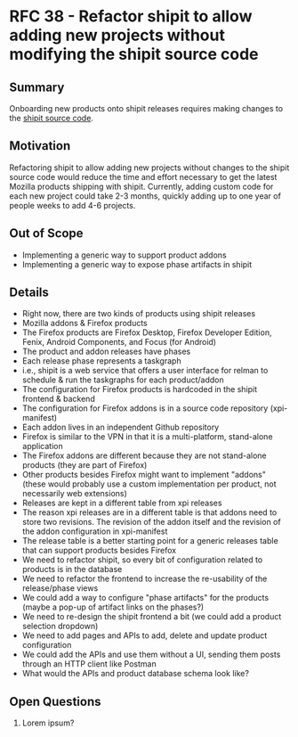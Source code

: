# RFC 38 - Refactor shipit to allow adding new projects without modifying the shipit source code

## Summary

Onboarding new products onto shipit releases requires making changes to the [shipit source code][0].

## Motivation

Refactoring shipit to allow adding new projects without changes to the shipit source code would reduce the time and effort necessary to get the latest Mozilla products shipping with shipit. Currently, adding custom code for each new project could take 2-3 months, quickly adding up to one year of people weeks to add 4-6 projects.

## Out of Scope
- Implementing a generic way to support product addons
- Implementing a generic way to expose phase artifacts in shipit

## Details
- Right now, there are two kinds of products using shipit releases
- Mozilla addons & Firefox products
- The Firefox products are Firefox Desktop, Firefox Developer Edition, Fenix, Android Components, and Focus (for Android)
- The product and addon releases have phases
- Each release phase represents a taskgraph
- i.e., shipit is a web service that offers a user interface for relman to schedule & run the taskgraphs for each product/addon
- The configuration for Firefox products is hardcoded in the shipit frontend & backend
- The configuration for Firefox addons is in a source code repository (xpi-manifest)
- Each addon lives in an independent Github repository
- Firefox is similar to the VPN in that it is a multi-platform, stand-alone application
- The Firefox addons are different because they are not stand-alone products (they are part of Firefox)
- Other products besides Firefox might want to implement "addons" (these would probably use a custom implementation per product, not necessarily web extensions)
- Releases are kept in a different table from xpi releases
- The reason xpi releases are in a different table is that addons need to store two revisions. The revision of the addon itself and the revision of the addon configuration in xpi-manifest
- The release table is a better starting point for a generic releases table that can support products besides Firefox
- We need to refactor shipit, so every bit of configuration related to products is in the database
- We need to refactor the frontend to increase the re-usability of the release/phase views
- We could add a way to configure "phase artifacts" for the products (maybe a pop-up of artifact links on the phases?)
- We need to re-design the shipit frontend a bit (we could add a product selection dropdown)
- We need to add pages and APIs to add, delete and update product configuration
- We could add the APIs and use them without a UI, sending them posts through an HTTP client like Postman
- What would the APIs and product database schema look like?

## Open Questions

1. Lorem ipsum?

[0]: https://github.com/mozilla-releng/shipit

